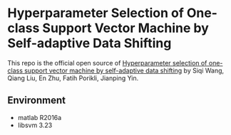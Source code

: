 # Hyperparameter Selection of One-class Support Vector Machine by Self-adaptive Data Shifting

This repo is the official open source of [Hyperparameter selection of one-class support vector machine by self-adaptive data shifting](https://www.sciencedirect.com/science/article/pii/S0031320317303564) by Siqi Wang, Qiang Liu, En Zhu, Fatih Porikli, Jianping Yin.

## Environment

* matlab R2016a
* libsvm 3.23

